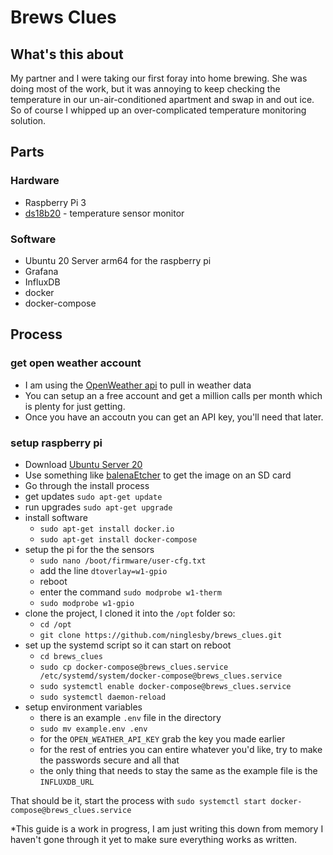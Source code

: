 # Brews Clues

## What's this about

My partner and I were taking our first foray into home brewing. She was doing most of the work, but it was annoying to keep checking the temperature in our un-air-conditioned apartment and swap in and out ice. So of course I whipped up an over-complicated temperature monitoring solution.

## Parts

### Hardware

- Raspberry Pi 3
- [ds18b20](https://www.amazon.com/gp/product/B087JQ6MCP/ref=ppx_yo_dt_b_asin_title_o00_s00?ie=UTF8&psc=1) - temperature sensor monitor

### Software

- Ubuntu 20 Server arm64 for the raspberry pi
- Grafana
- InfluxDB
- docker
- docker-compose

## Process

### get open weather account

- I am using the [OpenWeather api](https://openweathermap.org/api) to pull in weather data
- You can setup an a free account and get a million calls per month which is plenty for just getting.
- Once you have an accoutn you can get an API key, you'll need that later.

### setup raspberry pi

- Download [Ubuntu Server 20](https://cdimage.ubuntu.com/releases/20.04.2/release/ubuntu-20.04.2-preinstalled-server-arm64+raspi.img.xz)
- Use something like [balenaEtcher](https://github.com/balena-io/etcher/releases) to get the image on an SD card
- Go through the install process
- get updates `sudo apt-get update`
- run upgrades `sudo apt-get upgrade`
- install software
  - `sudo apt-get install docker.io`
  - `sudo apt-get install docker-compose`
- setup the pi for the the sensors
  - `sudo nano /boot/firmware/user-cfg.txt`
  - add the line `dtoverlay=w1-gpio`
  - reboot
  - enter the command `sudo modprobe w1-therm`
  - `sudo modprobe w1-gpio`
- clone the project, I cloned it into the `/opt` folder so:
  - `cd /opt`
  - `git clone https://github.com/ninglesby/brews_clues.git`
- set up the systemd script so it can start on reboot
  - `cd brews_clues`
  - `sudo cp docker-compose@brews_clues.service /etc/systemd/system/docker-compose@brews_clues.service`
  - `sudo systemctl enable docker-compose@brews_clues.service`
  - `sudo systemctl daemon-reload`
- setup environment variables
  - there is an example `.env` file in the directory
  - `sudo mv example.env .env`
  - for the `OPEN_WEATHER_API_KEY` grab the key you made earlier
  - for the rest of entries you can entire whatever you'd like, try to make the passwords secure and all that
  - the only thing that needs to stay the same as the example file is the `INFLUXDB_URL`

That should be it, start the process with `sudo systemctl start docker-compose@brews_clues.service`

*This guide is a work in progress, I am just writing this down from memory I haven't gone through it yet to make sure everything works as written.
